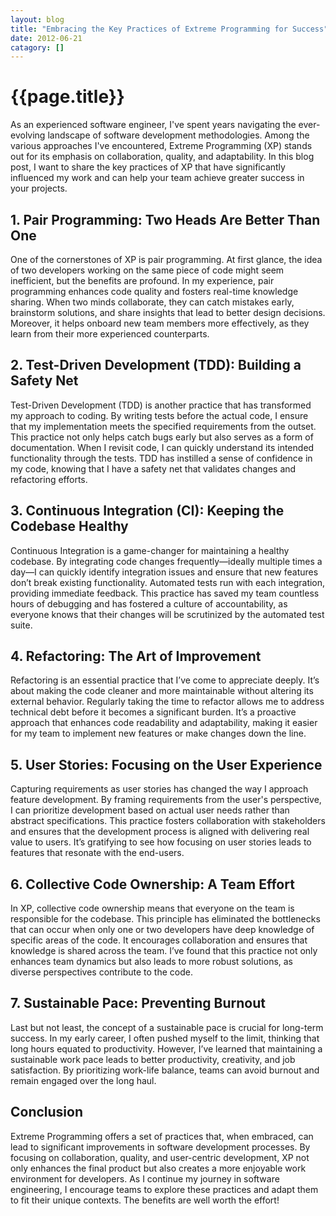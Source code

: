 ```yaml
---
layout: blog
title: "Embracing the Key Practices of Extreme Programming for Success"
date: 2012-06-21
catagory: []
---
```







# {{page.title}}

As an experienced software engineer, I've spent years navigating the ever-evolving landscape of software development methodologies. Among the various approaches I've encountered, Extreme Programming (XP) stands out for its emphasis on collaboration, quality, and adaptability. In this blog post, I want to share the key practices of XP that have significantly influenced my work and can help your team achieve greater success in your projects.

## 1. Pair Programming: Two Heads Are Better Than One

One of the cornerstones of XP is pair programming. At first glance, the idea of two developers working on the same piece of code might seem inefficient, but the benefits are profound. In my experience, pair programming enhances code quality and fosters real-time knowledge sharing. When two minds collaborate, they can catch mistakes early, brainstorm solutions, and share insights that lead to better design decisions. Moreover, it helps onboard new team members more effectively, as they learn from their more experienced counterparts.

## 2. Test-Driven Development (TDD): Building a Safety Net

Test-Driven Development (TDD) is another practice that has transformed my approach to coding. By writing tests before the actual code, I ensure that my implementation meets the specified requirements from the outset. This practice not only helps catch bugs early but also serves as a form of documentation. When I revisit code, I can quickly understand its intended functionality through the tests. TDD has instilled a sense of confidence in my code, knowing that I have a safety net that validates changes and refactoring efforts.

## 3. Continuous Integration (CI): Keeping the Codebase Healthy

Continuous Integration is a game-changer for maintaining a healthy codebase. By integrating code changes frequently—ideally multiple times a day—I can quickly identify integration issues and ensure that new features don’t break existing functionality. Automated tests run with each integration, providing immediate feedback. This practice has saved my team countless hours of debugging and has fostered a culture of accountability, as everyone knows that their changes will be scrutinized by the automated test suite.

## 4. Refactoring: The Art of Improvement

Refactoring is an essential practice that I’ve come to appreciate deeply. It’s about making the code cleaner and more maintainable without altering its external behavior. Regularly taking the time to refactor allows me to address technical debt before it becomes a significant burden. It’s a proactive approach that enhances code readability and adaptability, making it easier for my team to implement new features or make changes down the line.

## 5. User Stories: Focusing on the User Experience

Capturing requirements as user stories has changed the way I approach feature development. By framing requirements from the user's perspective, I can prioritize development based on actual user needs rather than abstract specifications. This practice fosters collaboration with stakeholders and ensures that the development process is aligned with delivering real value to users. It’s gratifying to see how focusing on user stories leads to features that resonate with the end-users.

## 6. Collective Code Ownership: A Team Effort

In XP, collective code ownership means that everyone on the team is responsible for the codebase. This principle has eliminated the bottlenecks that can occur when only one or two developers have deep knowledge of specific areas of the code. It encourages collaboration and ensures that knowledge is shared across the team. I’ve found that this practice not only enhances team dynamics but also leads to more robust solutions, as diverse perspectives contribute to the code.

## 7. Sustainable Pace: Preventing Burnout

Last but not least, the concept of a sustainable pace is crucial for long-term success. In my early career, I often pushed myself to the limit, thinking that long hours equated to productivity. However, I’ve learned that maintaining a sustainable work pace leads to better productivity, creativity, and job satisfaction. By prioritizing work-life balance, teams can avoid burnout and remain engaged over the long haul.

## Conclusion

Extreme Programming offers a set of practices that, when embraced, can lead to significant improvements in software development processes. By focusing on collaboration, quality, and user-centric development, XP not only enhances the final product but also creates a more enjoyable work environment for developers. As I continue my journey in software engineering, I encourage teams to explore these practices and adapt them to fit their unique contexts. The benefits are well worth the effort!
